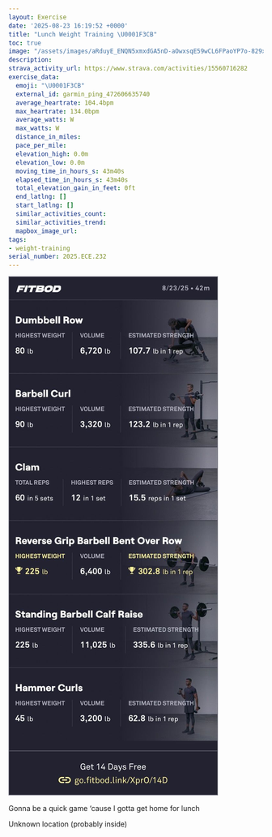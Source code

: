 ```yaml
---
layout: Exercise
date: '2025-08-23 16:19:52 +0000'
title: "Lunch Weight Training \U0001F3CB️"
toc: true
image: "/assets/images/aRduyE_ENQN5xmxdGA5nD-aOwxsqE59wCL6FPaoYP7o-829x2048.jpg.jpeg"
description:
strava_activity_url: https://www.strava.com/activities/15560716282
exercise_data:
  emoji: "\U0001F3CB️"
  external_id: garmin_ping_472606635740
  average_heartrate: 104.4bpm
  max_heartrate: 134.0bpm
  average_watts: W
  max_watts: W
  distance_in_miles:
  pace_per_mile:
  elevation_high: 0.0m
  elevation_low: 0.0m
  moving_time_in_hours_s: 43m40s
  elapsed_time_in_hours_s: 43m40s
  total_elevation_gain_in_feet: 0ft
  end_latlng: []
  start_latlng: []
  similar_activities_count:
  similar_activities_trend:
  mapbox_image_url:
tags:
- weight-training
serial_number: 2025.ECE.232
---
```

![Lunch Weight Training](/assets/images/aRduyE_ENQN5xmxdGA5nD-aOwxsqE59wCL6FPaoYP7o-829x2048.jpg.jpeg)

Gonna be a quick game ‘cause I gotta get home for lunch

Unknown location (probably inside)
